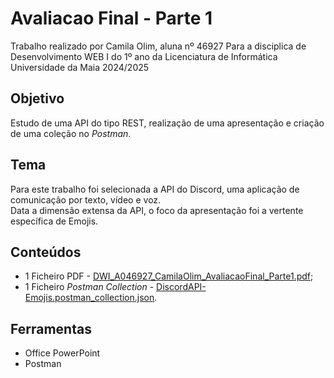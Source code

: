 # Avaliacao Final - Parte 1
Trabalho realizado por Camila Olim, aluna nº 46927
Para a disciplica de Desenvolvimento WEB I do 1º ano da Licenciatura de Informática
Universidade da Maia 2024/2025

## Objetivo
Estudo de uma API do tipo REST, realização de uma apresentação e criação de uma coleção no _Postman_.  

## Tema
Para este trabalho foi selecionada a API do Discord, uma aplicação de comunicação por texto, vídeo e voz.  
Data a dimensão extensa da API, o foco da apresentação foi a vertente específica de Emojis.

## Conteúdos
- 1 Ficheiro PDF - [DWI_A046927_CamilaOlim_AvaliacaoFinal_Parte1.pdf](https://github.com/inf24dw1g09/DW-Avaliacao-Final/blob/Parte-1/Parte1_Ficheiros/DWI_A046927_CamilaOlim_AvaliacaoFinal_Parte1.pdf);
- 1 Ficheiro _Postman Collection_ - [DiscordAPI-Emojis.postman_collection.json](https://github.com/inf24dw1g09/DW-Avaliacao-Final/blob/Parte-1/Parte1_Ficheiros/DiscordAPI-Emojis.postman_collection.json).

## Ferramentas
- Office PowerPoint
- Postman
